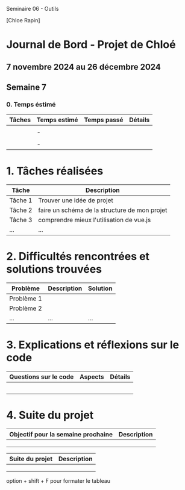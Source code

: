 Seminaire 06 - Outils

[Chloe Rapin]

# Journal de Bord - Projet de Chloé

## 7 novembre 2024 au 26 décembre 2024

## Semaine 7

### 0. Temps éstimé

| **Tâches** | **Temps estimé** | **Temps passé** | **Détails** |
| ---------- | ---------------- | --------------- | ----------- |
|            |                  |                 |             |
|            | -                |                 |             |
|            |                  |                 |             |
|            | -                |                 |             |

# 1. Tâches réalisées

| **Tâche** | **Description**                               |
| --------- | --------------------------------------------- |
| Tâche 1   | Trouver une idée de projet                    |
| Tâche 2   | faire un schéma de la structure de mon projet |
| Tâche 3   | comprendre mieux l'utilisation de vue.js      |
| ...       | ...                                           |

# 2. Difficultés rencontrées et solutions trouvées

| **Problème** | **Description** | **Solution** |
| ------------ | --------------- | ------------ |
| Problème 1   |                 |              |
| Problème 2   |                 |              |
| ...          | ...             | ...          |

# 3. Explications et réflexions sur le code

| **Questions sur le code** | **Aspects** | **Détails** |
| ------------------------- | ----------- | ----------- |
|                           |             |             |
|                           |             |             |
|                           |             |             |
|                           |             |             |
|                           |             |             |

# 4. Suite du projet

| **Objectif pour la semaine prochaine** | **Description** |
| -------------------------------------- | --------------- |
|                                        |                 |
|                                        |                 |
|                                        |                 |

| **Suite du projet** | **Description** |
| ------------------- | --------------- |
|                     |                 |
|                     |                 |
|                     |                 |

option + shift + F pour formater le tableau
